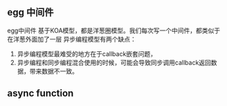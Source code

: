## egg 中间件

egg中间件 基于KOA模型，都是洋葱圈模型。我们每次写一个中间件，都类似于在洋葱外面加了一层
异步编程模型有两个缺点：
1. 异步编程模型最难受的地方在于callback嵌套问题，
2. 异步编程和同步编程混合使用的时候，可能会导致同步调用callback返回数据，带来数据不一致。

## async function
